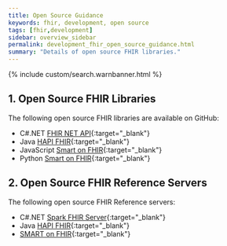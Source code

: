 ```yaml
---
title: Open Source Guidance
keywords: fhir, development, open source
tags: [fhir,development]
sidebar: overview_sidebar
permalink: development_fhir_open_source_guidance.html
summary: "Details of open source FHIR libraries."
---
```


{% include custom/search.warnbanner.html %}

## 1. Open Source FHIR Libraries ##

The following open source FHIR libraries are available on GitHub:

- C#.NET [FHIR NET API](https://github.com/ewoutkramer/fhir-net-api){:target="_blank"}
- Java [HAPI FHIR](https://github.com/jamesagnew/hapi-fhir){:target="_blank"}
- JavaScript [Smart on FHIR](https://github.com/smart-on-fhir/client-js){:target="_blank"}
- Python [Smart on FHIR](https://github.com/smart-on-fhir/client-py){:target="_blank"}

## 2. Open Source FHIR Reference Servers ##

The following open source FHIR Reference servers:

- C#.NET [Spark FHIR Server](http://spark.furore.com/){:target="_blank"}
- Java [HAPI FHIR](http://hapifhir.io/){:target="_blank"}
- [SMART on FHIR](http://docs.smarthealthit.org/sandbox/){:target="_blank"}
